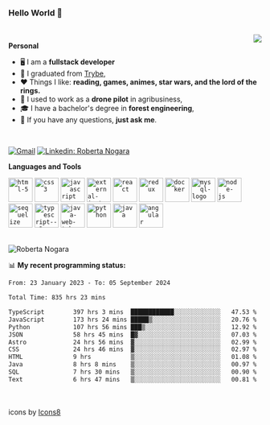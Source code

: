 ### Hello World 👋

<br />

<img align="right" src="https://github.blog/wp-content/uploads/2018/10/46896184-b679fc80-ce30-11e8-88bf-921e9b788f7c.gif?resize=200%2C200"  />

**Personal**
- 🖥️ I am a **fullstack developer**
- 📖 I graduated from [Trybe](https://www.betrybe.com/),
- ❤️ Things I like: **reading, games, animes, star wars, and the lord of the rings.** 
- 🌾 I used to work as a **drone pilot** in agribusiness,
- 🎓 I have a bachelor's degree in **forest engineering**,
- 💬 If you have any questions, **just ask me**.

<br />

[![Gmail](https://img.icons8.com/neon/96/gmail.png)](mailto:r.nogara.dev@gmail.com)
[![Linkedin: Roberta Nogara](https://img.icons8.com/neon/96/linkedin.png)](https://www.linkedin.com/in/robertanogara/)

**Languages and Tools**  

<code><img width="48" height="48" src="https://img.icons8.com/fluency/48/html-5.png" alt="html-5"/></code>
<code><img width="48" height="48" src="https://img.icons8.com/fluency/48/css3.png" alt="css3"/></code>
<code><img width="48" height="48" src="https://img.icons8.com/fluency/48/javascript.png" alt="javascript"/></code>
<code><img width="48" height="48" src="https://img.icons8.com/external-tal-revivo-color-tal-revivo/48/external-jest-can-collect-code-coverage-information-from-entire-projects-logo-color-tal-revivo.png" alt="external-jest-can-collect-code-coverage-information-from-entire-projects-logo-color-tal-revivo"/></code>
<code><img width="48" height="48" src="https://img.icons8.com/office/40/react.png" alt="react"/></code>
<code><img width="48" height="48" src="https://img.icons8.com/color/48/redux.png" alt="redux"/></code>
<code><img width="48" height="48" src="https://img.icons8.com/fluency/48/docker.png" alt="docker"/></code>
<code><img width="48" height="48" src="https://img.icons8.com/fluency/48/mysql-logo.png" alt="mysql-logo"/></code>
<code><img width="48" height="48" src="https://img.icons8.com/fluency/48/node-js.png" alt="node-js"/></code>
<code><img width="48" height="48" src="https://cdn.icon-icons.com/icons2/2415/PNG/512/sequelize_original_logo_icon_146348.png" alt="sequelize"/></code>
<code><img width="48" height="48" src="https://img.icons8.com/fluency/48/typescript--v2.png" alt="typescript--v2"/></code>
<code><img width="48" height="48" src="https://img.icons8.com/color/48/java-web-token.png" alt="java-web-token"/></code>
<code><img width="48" height="48" src="https://img.icons8.com/fluency/48/python.png" alt="python"/></code>
<code><img width="48" height="48" src="https://img.icons8.com/color/48/java-coffee-cup-logo--v1.png" alt="java"/></code>
<code><img width="48" height="48" src="https://img.icons8.com/fluency/48/angularjs.png" alt="angular"/></code>

<br />
<img src="https://github-readme-stats.vercel.app/api?username=rnogara&count_private=true&show_icons=true" alt="Roberta Nogara" />
<br />

📊 **My recent programming status:**
<!--START_SECTION:waka-->

```txt
From: 23 January 2023 - To: 05 September 2024

Total Time: 835 hrs 23 mins

TypeScript        397 hrs 3 mins  ████████████░░░░░░░░░░░░░   47.53 %
JavaScript        173 hrs 24 mins █████▒░░░░░░░░░░░░░░░░░░░   20.76 %
Python            107 hrs 56 mins ███▒░░░░░░░░░░░░░░░░░░░░░   12.92 %
JSON              58 hrs 45 mins  █▓░░░░░░░░░░░░░░░░░░░░░░░   07.03 %
Astro             24 hrs 56 mins  ▓░░░░░░░░░░░░░░░░░░░░░░░░   02.99 %
CSS               24 hrs 46 mins  ▓░░░░░░░░░░░░░░░░░░░░░░░░   02.97 %
HTML              9 hrs           ▒░░░░░░░░░░░░░░░░░░░░░░░░   01.08 %
Java              8 hrs 8 mins    ▒░░░░░░░░░░░░░░░░░░░░░░░░   00.97 %
SQL               7 hrs 30 mins   ▒░░░░░░░░░░░░░░░░░░░░░░░░   00.90 %
Text              6 hrs 47 mins   ▒░░░░░░░░░░░░░░░░░░░░░░░░   00.81 %
```

<!--END_SECTION:waka-->

<br />
<br />
icons by <a href="https://icons8.com">Icons8</a>
